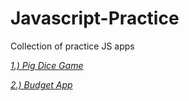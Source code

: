 # Javascript-Practice
Collection of practice JS apps

[*1.) Pig Dice Game*](https://griffinmartin.github.io/Javascript-Practice/Pig-Game/)

[*2.) Budget App*](https://griffinmartin.github.io/Javascript-Practice/Budget-App/)